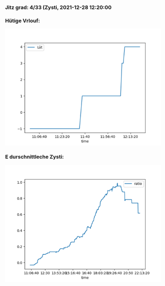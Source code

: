 ### Jitz grad: 4/33 (Zysti, 2021-12-28 12:20:00

### Hütige Vrlouf:
![Graph](Today.png)

### E durschnittleche Zysti:
![Graph](Zysti.png)